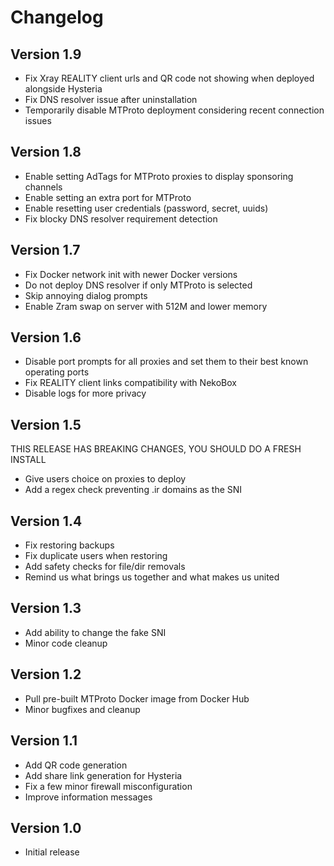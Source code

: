 # Changelog

## Version 1.9

- Fix Xray REALITY client urls and QR code not showing when deployed alongside Hysteria
- Fix DNS resolver issue after uninstallation
- Temporarily disable MTProto deployment considering recent connection issues

## Version 1.8

- Enable setting AdTags for MTProto proxies to display sponsoring channels
- Enable setting an extra port for MTProto
- Enable resetting user credentials (password, secret, uuids)
- Fix blocky DNS resolver requirement detection

## Version 1.7

- Fix Docker network init with newer Docker versions
- Do not deploy DNS resolver if only MTProto is selected
- Skip annoying dialog prompts
- Enable Zram swap on server with 512M and lower memory

## Version 1.6

- Disable port prompts for all proxies and set them to their best known operating ports
- Fix REALITY client links compatibility with NekoBox
- Disable logs for more privacy

## Version 1.5

THIS RELEASE HAS BREAKING CHANGES, YOU SHOULD DO A FRESH INSTALL

- Give users choice on proxies to deploy
- Add a regex check preventing .ir domains as the SNI

## Version 1.4

- Fix restoring backups
- Fix duplicate users when restoring
- Add safety checks for file/dir removals
- Remind us what brings us together and what makes us united

## Version 1.3

- Add ability to change the fake SNI
- Minor code cleanup

## Version 1.2

- Pull pre-built MTProto Docker image from Docker Hub
- Minor bugfixes and cleanup

## Version 1.1

- Add QR code generation
- Add share link generation for Hysteria
- Fix a few minor firewall misconfiguration
- Improve information messages

## Version 1.0

- Initial release
